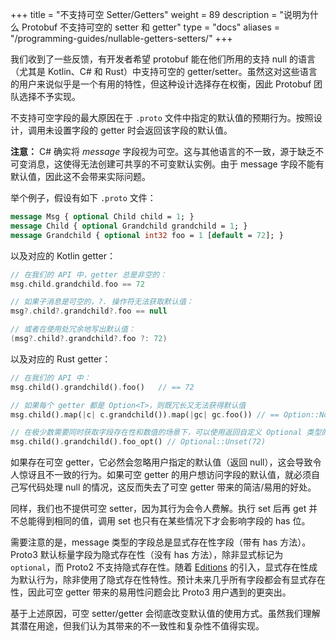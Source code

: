 +++
title = "不支持可空 Setter/Getters"
weight = 89
description = "说明为什么 Protobuf 不支持可空的 setter 和 getter"
type = "docs"
aliases = "/programming-guides/nullable-getters-setters/"
+++

我们收到了一些反馈，有开发者希望 protobuf 能在他们所用的支持 null 的语言（尤其是 Kotlin、C# 和 Rust）中支持可空的 getter/setter。虽然这对这些语言的用户来说似乎是一个有用的特性，但这种设计选择存在权衡，因此 Protobuf 团队选择不予实现。

不支持可空字段的最大原因在于 `.proto` 文件中指定的默认值的预期行为。按照设计，调用未设置字段的 getter 时会返回该字段的默认值。

**注意：** C# 确实将 *message* 字段视为可空。这与其他语言的不一致，源于缺乏不可变消息，这使得无法创建可共享的不可变默认实例。由于 message 字段不能有默认值，因此这不会带来实际问题。

举个例子，假设有如下 `.proto` 文件：

```proto
message Msg { optional Child child = 1; }
message Child { optional Grandchild grandchild = 1; }
message Grandchild { optional int32 foo = 1 [default = 72]; }
```

以及对应的 Kotlin getter：

```kotlin
// 在我们的 API 中，getter 总是非空的：
msg.child.grandchild.foo == 72

// 如果子消息是可空的，?. 操作符无法获取默认值：
msg?.child?.grandchild?.foo == null

// 或者在使用处冗余地写出默认值：
(msg?.child?.grandchild?.foo ?: 72)
```

以及对应的 Rust getter：

```rust
// 在我们的 API 中：
msg.child().grandchild().foo()   // == 72

// 如果每个 getter 都是 Option<T>，则既冗长又无法获得默认值
msg.child().map(|c| c.grandchild()).map(|gc| gc.foo()) // == Option::None

// 在极少数需要同时获取字段存在性和数值的场景下，可以使用返回自定义 Optional 类型的 _opt() 访问器（Optional 类型类似于 Option，但也能感知默认值）：
msg.child().grandchild().foo_opt() // Optional::Unset(72)
```

如果存在可空 getter，它必然会忽略用户指定的默认值（返回 null），这会导致令人惊讶且不一致的行为。如果可空 getter 的用户想访问字段的默认值，就必须自己写代码处理 null 的情况，这反而失去了可空 getter 带来的简洁/易用的好处。

同样，我们也不提供可空 setter，因为其行为会令人费解。执行 set 后再 get 并不总能得到相同的值，调用 set 也只有在某些情况下才会影响字段的 has 位。

需要注意的是，message 类型的字段总是显式存在性字段（带有 has 方法）。Proto3 默认标量字段为隐式存在性（没有 has 方法），除非显式标记为 `optional`，而 Proto2 不支持隐式存在性。随着 [Editions](./editions/features#field_presence) 的引入，显式存在性成为默认行为，除非使用了隐式存在性特性。预计未来几乎所有字段都会有显式存在性，因此可空 getter 带来的易用性问题会比 Proto3 用户遇到的更突出。

基于上述原因，可空 setter/getter 会彻底改变默认值的使用方式。虽然我们理解其潜在用途，但我们认为其带来的不一致性和复杂性不值得实现。
